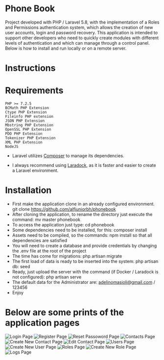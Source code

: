 # Phone Book

Project developed with PHP / Laravel 5.8, with the implementation of a Roles and Permissions authentication system, which allows the creation of new user accounts, login and password recovery.
This application is intended to support other developers who need to quickly create modules with different levels of authentication and which can manage through a control panel.
Below is how to install and run locally or on a remote server.

# Instructions

# Requirements

```
PHP >= 7.2.5
BCMath PHP Extension
Ctype PHP Extension
Fileinfo PHP extension
JSON PHP Extension
Mbstring PHP Extension
OpenSSL PHP Extension
PDO PHP Extension
Tokenizer PHP Extension
XML PHP Extension
NodeJS
```

* Laravel utilizes [Composer](https://getcomposer.org/) to manage its dependencies. 

* I always recommend using [Laradock](https://laradock.io/), as it is faster and easier to create a Laravel environment.


# Installation
* First make the application clone in an already configured environment. git clone https://github.com/alfjuniorbh/phonebook
* After cloning the application, to rename the directory just execute the command: mv master phonebook
* To access the application just type: cd phonebook
* Some dependencies need to be installed, for this: composer install
* Assets need to be compiled, so the commands: npm install so that all dependencies are satisfied
* You will need to create a database and provide credentials by changing the .env file at the root of the project
* The time has come for migrations: php artisan migrate
* The first load of data is ready to be inserted into the system: php artisan db: seed
* Ready, just upload the server with the command (if Docker / Laradock is not configured): php artisan serve
* The default data for the Administrator are: adelinomasioli@gmail.com / 123456
* Enjoy


# Below are some prints of the application pages

![Login Page](/public/images/github/1.png)
![Register Page](/public/images/github/2.png)
![Reset Passoword Page](/public/images/github/3.png)
![Contacts Page](/public/images/github/4.png)
![Create New Contact Page](/public/images/github/5.png)
![Edit Contact Page](/public/images/github/6.png)
![Users Page](/public/images/github/7.png)
![Create New User Page](/public/images/github/8.png)
![Roles Page](/public/images/github/9.png)
![Create New Role Page](/public/images/github/10.png)
![Logs Page](/public/images/github/11.png)
